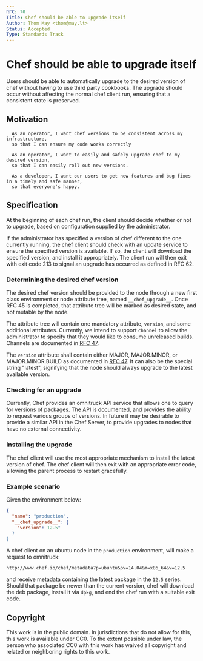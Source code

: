 ```yaml
---
RFC: 70
Title: Chef should be able to upgrade itself
Author: Thom May <thom@may.lt>
Status: Accepted
Type: Standards Track
---
```


# Chef should be able to upgrade itself

Users should be able to automatically upgrade to the desired version of chef without having to use third party cookbooks. The upgrade should occur without affecting the normal chef client run, ensuring that a consistent state is preserved.

## Motivation

```
  As an operator, I want chef versions to be consistent across my infrastructure,
  so that I can ensure my code works correctly
```
```
  As an operator, I want to easily and safely upgrade chef to my desired version,
  so that I can easily roll out new versions.
```
```
  As a developer, I want our users to get new features and bug fixes in a timely and safe manner,
  so that everyone's happy.
```

## Specification

At the beginning of each chef run, the client should decide whether or not to upgrade, based on configuration supplied by the administrator.

If the administrator has specified a version of chef different to the one currently running, the chef client should check with an update service to ensure the specified version is available. If so, the client will download the specified version, and install it appropriately. The client run will then exit with exit code 213 to signal an upgrade has occurred as defined in RFC 62.

### Determining the desired chef version

The desired chef version should be provided to the node through a new first class environment or node attribute tree, named `__chef_upgrade__`. Once RFC 45 is completed, that attribute tree will be marked as desired state, and not mutable by the node.

The attribute tree will contain one mandatory attribute, `version`, and
some additional attributes. Currently, we intend to support `channel`
to allow the administrator to specify that they would like to consume
unreleased builds. Channels are documented in [RFC 47](https://github.com/chef/chef-rfc/blob/master/rfc047-release-process.md#channels).

The `version` attribute shall contain either MAJOR, MAJOR.MINOR, or
MAJOR.MINOR.BUILD as documented in [RFC 47](https://github.com/chef/chef-rfc/blob/master/rfc047-release-process.md#versioning).
It can also be the special string "latest", signifying that the node
should always upgrade to the latest available version.

### Checking for an upgrade

Currently, Chef provides an omnitruck API service that allows one to query
for versions of packages. The API is [documented](https://docs.chef.io/api_omnitruck.html),
and provides the ability to request various groups of versions. In
future it may be desirable to provide a similar API in the Chef
Server, to provide upgrades to nodes that have no external connectivity.

### Installing the upgrade

The chef client will use the most appropriate mechanism to install the
latest version of chef. The chef client will then exit with an appropriate
error code, allowing the parent process to restart gracefully.

### Example scenario

Given the environment below:
```json
{
  "name": "production",
  "__chef_upgrade__": {
    "version": 12.5"
  }
}
```
A chef client on an ubuntu node in the `production` environment, will make a request to omnitruck:
```
http://www.chef.io/chef/metadata?p=ubuntu&pv=14.04&m=x86_64&v=12.5
```
and receive metadata containing the latest package in the `12.5` series.
Should that package be newer than the current version, chef will download
the deb package, install it via `dpkg`, and end the chef run with a suitable
exit code.

## Copyright

This work is in the public domain. In jurisdictions that do not allow for this,
this work is available under CC0. To the extent possible under law, the person
who associated CC0 with this work has waived all copyright and related or
neighboring rights to this work.
